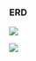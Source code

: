 ### ERD

![](https://user-images.githubusercontent.com/74824916/117799094-72566f00-b25a-11eb-8e7c-689d90b984e3.png)

![](https://user-images.githubusercontent.com/74824916/117799158-7da99a80-b25a-11eb-9446-52c66578a5ab.png)